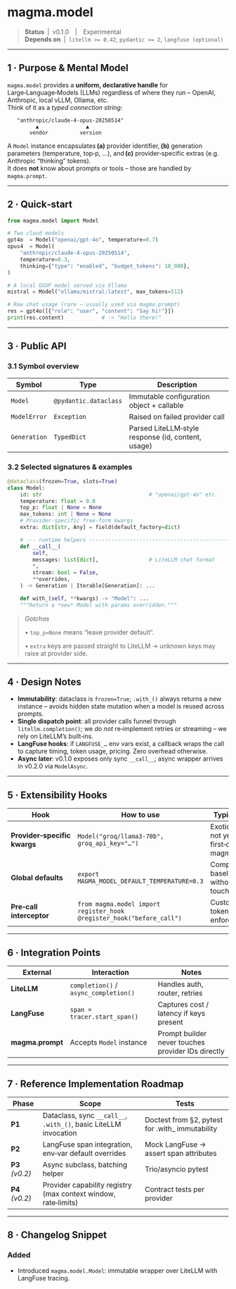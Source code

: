 # magma.model

> **Status** | v0.1.0 | Experimental  
> **Depends on** | `litellm >= 0.42`, `pydantic >= 2`, `langfuse (optional)`  

---

## 1 · Purpose & Mental Model
`magma.model` provides a **uniform, declarative handle** for Large‑Language‑Models (LLMs) regardless of where they run – OpenAI, Anthropic, local vLLM, Ollama, etc.  
Think of it as a *typed connection string*:


```
   "anthropic/claude‑4‑opus‑20250514"
         ▲               ▲
       vendor          version
```



A `Model` instance encapsulates **(a)** provider identifier, **(b)** generation parameters (temperature, top‑p, …), and **(c)** provider‑specific extras (e.g. Anthropic “thinking” tokens).  
It does **not** know about prompts or tools – those are handled by `magma.prompt`.

---

## 2 · Quick‑start

```python
from magma.model import Model

# Two cloud models
gpt4o  = Model("openai/gpt-4o", temperature=0.7)
opus4  = Model(
    "anthropic/claude-4-opus-20250514",
    temperature=0.3,
    thinking={"type": "enabled", "budget_tokens": 10_000},
)

# A local GGUF model served via Ollama
mistral = Model("ollama/mistral:latest", max_tokens=512)

# Raw chat usage (rare – usually used via magma.prompt)
res = gpt4o([{"role": "user", "content": "Say hi!"}])
print(res.content)            # -> "Hello there!"
````

---

## 3 · Public API

### 3.1 Symbol overview

| Symbol       | Type                  | Description                                        |
| ------------ | --------------------- | -------------------------------------------------- |
| `Model`      | `@pydantic.dataclass` | Immutable configuration object + callable          |
| `ModelError` | `Exception`           | Raised on failed provider call                     |
| `Generation` | `TypedDict`           | Parsed LiteLLM‐style response (id, content, usage) |

### 3.2 Selected signatures & examples

```python
@dataclass(frozen=True, slots=True)
class Model:
    id: str                                  # "openai/gpt-4o" etc.
    temperature: float = 0.0
    top_p: float | None = None
    max_tokens: int | None = None
    # Provider‑specific free‑form kwargs
    extra: dict[str, Any] = field(default_factory=dict)

    # --- runtime helpers -------------------------------------------------
    def __call__(
        self,
        messages: list[dict],                # LiteLLM chat format
        *,
        stream: bool = False,
        **overrides,
    ) -> Generation | Iterable[Generation]: ...

    def with_(self, **kwargs) -> "Model": ...
    """Return a *new* Model with params overridden."""
```

> *Gotchas*
>
> • `top_p=None` means “leave provider default”.
>
> • `extra` keys are passed straight to LiteLLM → unknown keys may raise at provider side.

---

## 4 · Design Notes

* **Immutability**: dataclass is `frozen=True`; `.with_()` always returns a new instance – avoids hidden state mutation when a model is reused across prompts.
* **Single dispatch point**: all provider calls funnel through `litellm.completion()`; we *do not* re‑implement retries or streaming – we rely on LiteLLM’s built‑ins.
* **LangFuse hooks**: if `LANGFUSE_…` env vars exist, a callback wraps the call to capture timing, token usage, pricing. Zero overhead otherwise.
* **Async later**: v0.1.0 exposes only sync `__call__`; async wrapper arrives in v0.2.0 via `ModelAsync`.

---

## 5 · Extensibility Hooks

| Hook                         | How to use                                                                 | Typical need                                |
| ---------------------------- | -------------------------------------------------------------------------- | ------------------------------------------- |
| **Provider‑specific kwargs** | `Model("groq/llama3-70b", groq_api_key="…")`                               | Exotic params not yet first‑class in magma  |
| **Global defaults**          | `export MAGMA_MODEL_DEFAULT_TEMPERATURE=0.3`                               | Company‑wide baseline without touching code |
| **Pre‑call interceptor**     | `from magma.model import register_hook`<br>`@register_hook("before_call")` | Custom token‑budget enforcement             |

---

## 6 · Integration Points

| External         | Interaction                           | Notes                                              |
| ---------------- | ------------------------------------- | -------------------------------------------------- |
| **LiteLLM**      | `completion()` / `async_completion()` | Handles auth, router, retries                      |
| **LangFuse**     | `span = tracer.start_span()`          | Captures cost / latency if keys present            |
| **magma.prompt** | Accepts `Model` instance              | Prompt builder never touches provider IDs directly |

---

## 7 · Reference Implementation Roadmap

| Phase           | Scope                                                            | Tests                                            |
| --------------- | ---------------------------------------------------------------- | ------------------------------------------------ |
| **P1**          | Dataclass, sync `__call__`, `.with_()`, basic LiteLLM invocation | Doctest from §2, pytest for .with\_ immutability |
| **P2**          | LangFuse span integration, env‑var default overrides             | Mock LangFuse → assert span attributes           |
| **P3** *(v0.2)* | Async subclass, batching helper                                  | Trio/asyncio pytest                              |
| **P4** *(v0.2)* | Provider capability registry (max context window, rate‑limits)   | Contract tests per provider                      |

---

## 8 · Changelog Snippet


### Added
- Introduced `magma.model.Model`: immutable wrapper over LiteLLM with LangFuse tracing.